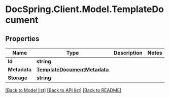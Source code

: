 # DocSpring.Client.Model.TemplateDocument

## Properties

Name | Type | Description | Notes
------------ | ------------- | ------------- | -------------
**Id** | **string** |  | 
**Metadata** | [**TemplateDocumentMetadata**](TemplateDocumentMetadata.md) |  | 
**Storage** | **string** |  | 

[[Back to Model list]](../README.md#documentation-for-models) [[Back to API list]](../README.md#documentation-for-api-endpoints) [[Back to README]](../README.md)

